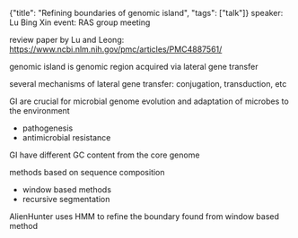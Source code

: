 {"title": "Refining boundaries of genomic island", "tags": ["talk"]}
speaker: Lu Bing Xin
event: RAS group meeting

review paper by Lu and Leong: https://www.ncbi.nlm.nih.gov/pmc/articles/PMC4887561/

genomic island is genomic region acquired via lateral gene transfer

several mechanisms of lateral gene transfer: conjugation, transduction, etc

GI are crucial for microbial genome evolution and adaptation of microbes to the environment
* pathogenesis
* antimicrobial resistance

GI have different GC content from the core genome

methods based on sequence composition
* window based methods
* recursive segmentation

AlienHunter uses HMM to refine the boundary found from window based method

